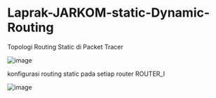 # Laprak-JARKOM-static-Dynamic-Routing





Topologi Routing Static di Packet Tracer 




![image](https://github.com/MayangArinda17/Laprak-JARKOM-static-Dynamic-Routing/assets/150981696/68378fd9-ebf6-4b94-9625-d3f706867b3b)








konfigurasi routing static pada setiap router ROUTER_I








![image](https://github.com/MayangArinda17/Laprak-JARKOM-static-Dynamic-Routing/assets/150981696/dd51bcaa-7382-4e8e-9f6a-7fd024c70e2e)



